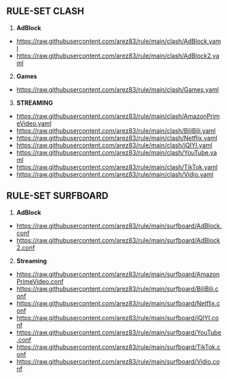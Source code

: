 **RULE-SET CLASH**
-
1. **AdBlock**

- https://raw.githubusercontent.com/arez83/rule/main/clash/AdBlock.yaml
- https://raw.githubusercontent.com/arez83/rule/main/clash/AdBlock2.yaml

2. **Games**

- https://raw.githubusercontent.com/arez83/rule/main/clash/Games.yaml

3. **STREAMING**

- https://raw.githubusercontent.com/arez83/rule/main/clash/AmazonPrimeVideo.yaml
- https://raw.githubusercontent.com/arez83/rule/main/clash/BiliBili.yaml
- https://raw.githubusercontent.com/arez83/rule/main/clash/Netflix.yaml
- https://raw.githubusercontent.com/arez83/rule/main/clash/iQIYI.yaml
- https://raw.githubusercontent.com/arez83/rule/main/clash/YouTube.yaml
- https://raw.githubusercontent.com/arez83/rule/main/clash/TikTok.yaml
- https://raw.githubusercontent.com/arez83/rule/main/clash/Vidio.yaml

**RULE-SET SURFBOARD**
-
1. **AdBlock**

- https://raw.githubusercontent.com/arez83/rule/main/surfboard/AdBlock.conf
- https://raw.githubusercontent.com/arez83/rule/main/surfboard/AdBlock2.conf

2. **Streaming**

- https://raw.githubusercontent.com/arez83/rule/main/surfboard/AmazonPrimeVideo.conf
- https://raw.githubusercontent.com/arez83/rule/main/surfboard/BiliBili.conf
- https://raw.githubusercontent.com/arez83/rule/main/surfboard/Netflix.conf
- https://raw.githubusercontent.com/arez83/rule/main/surfboard/iQIYI.conf
- https://raw.githubusercontent.com/arez83/rule/main/surfboard/YouTube.conf
- https://raw.githubusercontent.com/arez83/rule/main/surfboard/TikTok.conf
- https://raw.githubusercontent.com/arez83/rule/main/surfboard/Vidio.conf
